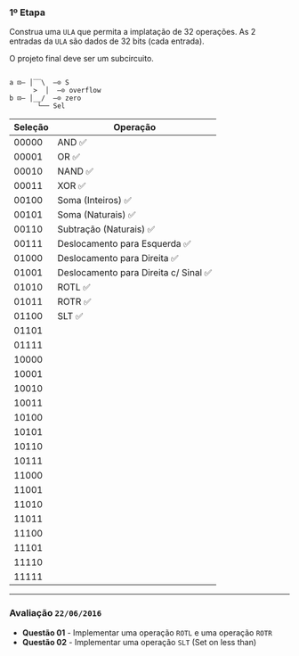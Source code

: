 ### 1º Etapa

Construa uma `ULA` que permita a implatação de 32 operações. As 2 entradas da `ULA` são dados de 32 bits (cada entrada).

O projeto final deve ser um subcircuito.

```

a ⊡— │‾‾\  —⊙ S
      >  │  —⊙ overflow
b ⊡— │__/  —⊙ zero
       └── Sel
```

Seleção | Operação
------- | --------
00000 | AND :white_check_mark:
00001 | OR :white_check_mark:
00010 | NAND :white_check_mark:
00011 | XOR :white_check_mark:
00100 | Soma (Inteiros) :white_check_mark:
00101 | Soma (Naturais) :white_check_mark:
00110 | Subtração (Naturais) :white_check_mark:
00111 | Deslocamento para Esquerda :white_check_mark:
01000 | Deslocamento para Direita :white_check_mark:
01001 | Deslocamento para Direita c/ Sinal :white_check_mark:
01010 | ROTL :white_check_mark:
01011 | ROTR :white_check_mark:
01100 | SLT :white_check_mark:
01101 |
01111 |
10000 |
10001 |
10010 |
10011 |
10100 |
10101 |
10110 |
10111 |
11000 |
11001 |
11010 |
11011 |
11100 |
11101 |
11110 |
11111 |

---

### Avaliação `22/06/2016`

- **Questão 01** - Implementar uma operação `ROTL` e uma operação `ROTR`
- **Questão 02** - Implementar uma operação `SLT` (Set on less than)
